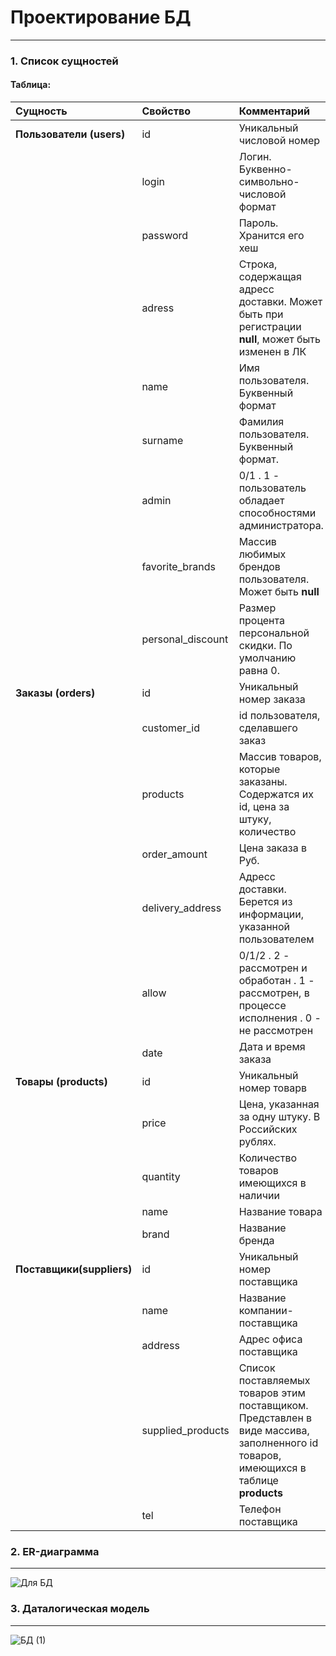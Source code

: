 # Проектирование БД
---
### 1. Список сущностей

#### Таблица:
| Сущность | Свойство | Комментарий |
| :------ | :------ | :--- |
| **Пользователи (users)**| id | Уникальный числовой номер |
|  | login | Логин. Буквенно-символьно-числовой формат|
|  | password | Пароль. Хранится его хеш |
|  | adress | Строка, содержащая адресс доставки. Может быть при регистрации **null**, может быть изменен в ЛК|
|  | name | Имя пользователя. Буквенный формат |
|  | surname | Фамилия пользователя. Буквенный формат. |
|  | admin | 0/1 . 1 - пользователь обладает способностями администратора. |
|  | favorite_brands| Массив любимых брендов пользователя. Может быть **null** |
|  | personal_discount | Размер процента персональной скидки. По умолчанию равна 0.|
| **Заказы (orders)**| id | Уникальный номер заказа |
|  | customer_id | id пользователя, сделавшего заказ |
|  | products | Массив товаров, которые заказаны. Содержатся их id, цена за штуку, количество |
|  | order_amount  | Цена заказа в Руб. |
|  | delivery_address | Адресс доставки. Берется из информации, указанной пользователем |
|  | allow  | 0/1/2 . 2 - рассмотрен и обработан . 1 - рассмотрен, в процессе исполнения . 0 - не рассмотрен |
|  | date  | Дата и время заказа|
| **Товары (products)**| id | Уникальный номер товарв |
|  | price | Цена, указанная за одну штуку. В Российских рублях. |
|  | quantity | Количество товаров имеющихся в наличии |
|  | name  | Название товара |
|  | brand | Название бренда |
| **Поставщики(suppliers)**| id | Уникальный номер поставщика |
|  | name | Название компании-поставщика |
|  | address | Адрес офиса поставщика |
|  | supplied_products | Список поставляемых товаров этим поставщиком. Представлен в виде массива, заполненного id товаров, имеющихся в таблице **products**|
|  | tel | Телефон поставщика |


### 2. ER-диаграмма
---
![Для БД](https://user-images.githubusercontent.com/58702589/142248376-e0904478-c548-4202-b7e7-6d75cf3ca585.png)

### 3. Даталогическая модель
---
![БД (1)](https://user-images.githubusercontent.com/58702589/142248913-eec8e58f-91e6-423e-8970-e199c15ed3b0.png)


